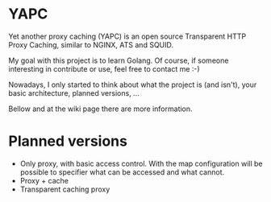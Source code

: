 # YAPC
Yet another proxy caching (YAPC) is an open source Transparent HTTP Proxy Caching, similar to NGINX, ATS and SQUID.

My goal with this project is to learn Golang. Of course, if someone interesting in contribute or use, feel free to contact me :-)

Nowadays, I only started to think about what the project is (and isn't), your basic architecture, planned versions, ...

Bellow and at the wiki page there are more information.


# Planned versions
* Only proxy, with basic access control. With the map configuration will be possible to specifier what can be accessed and what cannot.
* Proxy + cache
* Transparent caching proxy
